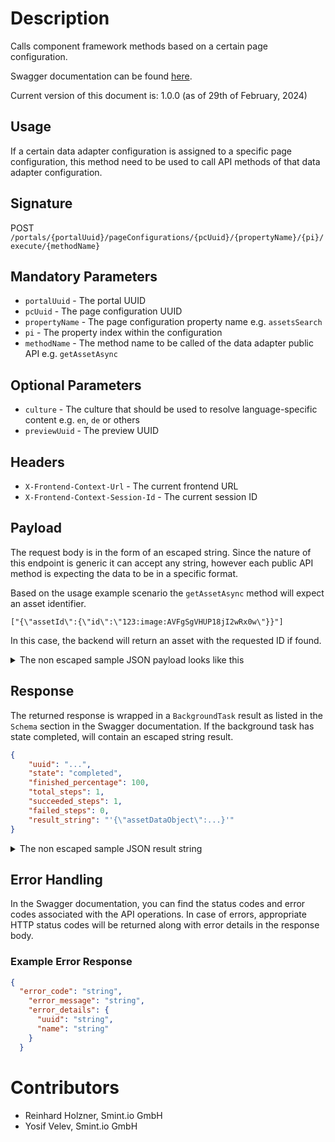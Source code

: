 Description
===========

Calls component framework methods based on a certain page configuration.

Swagger documentation can be found [here](https://portals-development.smint.io:40443/apidocs/index.html?urls.primaryName=Smint.io%20Portals%20Frontend%20API#operations-Component_framework-executeDataAdapterConfigurationPublicApiInterfaceMethodForPortalsContext).

Current version of this document is: 1.0.0 (as of 29th of February, 2024)

## Usage

If a certain data adapter configuration is assigned to a specific page configuration, this method need to be used to call API methods of that data adapter configuration.

## Signature

POST `/portals/{portalUuid}/pageConfigurations/{pcUuid}/{propertyName}/{pi}/execute/{methodName}`

## Mandatory Parameters

- `portalUuid` - The portal UUID
- `pcUuid` - The page configuration UUID
- `propertyName` - The page configuration property name e.g. `assetsSearch`
- `pi` - The property index within the configuration
- `methodName` - The method name to be called of the data adapter public API e.g. `getAssetAsync`

## Optional Parameters

- `culture` - The culture that should be used to resolve language-specific content e.g. `en`, `de` or others
- `previewUuid` - The preview UUID

## Headers

- `X-Frontend-Context-Url` - The current frontend URL
- `X-Frontend-Context-Session-Id` - The current session ID

## Payload

The request body is in the form of an escaped string.
Since the nature of this endpoint is generic it can accept any string, however each 
public API method is expecting the data to be in a specific format.

Based on the usage example scenario the `getAssetAsync` method will expect an asset identifier.

```
["{\"assetId\":{\"id\":\"123:image:AVFgSgVHUP18jI2wRx0w\"}}"]
```

In this case, the backend will return an asset with the requested ID if found.

<details>
  <summary>
    The non escaped sample JSON payload looks like this
  </summary>

```JSON
[
  {
      "assetId": {
          "id": "123:image:AVFgSgVHUP18jI2wRx0w"
      }
  }
]
```

</details>

## Response

The returned response is wrapped in a `BackgroundTask` result as listed in the `Schema` section in the Swagger documentation.
If the background task has state completed, will contain an escaped string result.

```JSON
{
    "uuid": "...",
    "state": "completed",
    "finished_percentage": 100,
    "total_steps": 1,
    "succeeded_steps": 1,
    "failed_steps": 0,
    "result_string": "'{\"assetDataObject\":...}'"
}
```

<details>
  <summary>
    The non escaped sample JSON result string
  </summary>

```JSON
{
  "assetDataObject": {
    "uuid": "123:image:AVFgSgVHUP18jI2wRx0w",
    "properties": [
        // ...
    ]
  }
}
```

</details>

## Error Handling

In the Swagger documentation, you can find the status codes and error codes associated with the API operations. In case of errors, appropriate HTTP status codes will be returned along with error details in the response body.

### Example Error Response

```json
{
  "error_code": "string",
    "error_message": "string",
    "error_details": {
      "uuid": "string",
      "name": "string"
    }  
  }
```

Contributors
============

- Reinhard Holzner, Smint.io GmbH
- Yosif Velev, Smint.io GmbH

